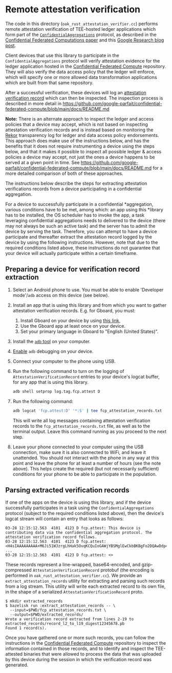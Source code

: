 # Remote attestation verification

The code in this directory (`oak_rust_attestation_verifier.cc`) performs remote
attestation verification of TEE-hosted ledger applications which form part of
the
[`ConfidentialAggregations`](/fcp/protos/federatedcompute/confidential_aggregations.proto)
protocol, as described in the
[Confidential Federated Computations paper](https://arxiv.org/abs/2404.10764)
and this
[Google Research blog post](https://research.google/blog/discovering-new-words-with-confidential-federated-analytics/).

Client devices that use this library to participate in the
`ConfidentialAggregations` protocol will verify attestation evidence for the
ledger application hosted in the
[Confidential Federated Compute](https://github.com/google-parfait/confidential-federated-compute)
repository. They will also verify the data access policy that the ledger will
enforce, which will specify one or more allowed data transformation applications
which are built from that same repository.

After a successful verification, these devices will log an
[attestation verification record](/fcp/protos/confidentialcompute/verification_record.proto)
which can then be inspected. The inspection process is described in more detail
in
https://github.com/google-parfait/confidential-federated-compute/blob/main/docs/README.md

**Note:** There is an alternate approach to inspect the ledger and access
policies that a device may accept, which is not based on inspecting attestation
verification records and is instead based on monitoring the
[Rekor](https://docs.sigstore.dev/logging/overview/) transparency log for ledger
and data access policy endorsements. This approach does make use of the
instructions below, and has the benefits that it does not require instrumenting
a device using the steps below, and that it makes it possible to inspect all
possible ledger & access policies a device may accept, not just the ones a
device happens to be served at a given point in time. See
https://github.com/google-parfait/confidential-federated-compute/blob/main/docs/README.md
for a more detailed comparison of both of these approaches.

The instructions below describe the steps for extracting attestation
verifications records from a device participating in a confidential aggregation.

For a device to successfully participate in a confidential *aggregation, various
conditions have to be met, among which: an app using this *library has to be
installed, the OS scheduler has to invoke the app, a task leveraging
confidential aggregations needs to delivered to the device (there may not always
be such an active task) and the server has to admit the device by serving the
task. Therefore, you can attempt to have a device participate and thereafter
extract the attestation record logged by the device by using the following
instructions. However, note that due to the required conditions listed above,
these instructions do not guarantee that your device will actually participate
within a certain timeframe.

## Preparing a device for verification record extraction

1.  Select an Android phone to use. You must be able to enable 'Developer
    mode'/`adb` access on this device (see below).

2.  Install an app that is using this library and from which you want to gather
    attestation verification records. E.g. for Gboard, you must:

    1.  Install Gboard on your device by using
        [this link](https://play.google.com/store/apps/details?id=com.google.android.inputmethod.latin),
    2.  Use the Gboard app at least once on your device.
    3.  Set your primary language in Gboard to "English (United States)".

3.  Install the [`adb` tool](https://developer.android.com/tools/adb) on your
    computer.

4.  [Enable](https://developer.android.com/tools/adb#Enabling) `adb` debugging
    on your device.

5.  Connect your computer to the phone using USB.

6.  Run the following command to turn on the logging of
    `AttestationVerificationRecord` entries to your device's logcat buffer, for
    any app that is using this library.

    ```sh
    adb shell setprop log.tag.fcp.attest D
    ```

7.  Run the following command:

    ```sh
    adb logcat 'fcp.attest:D' '*:S' | tee fcp_attestation_records.txt
    ```

    This will write all log messages containing attestation verification records
    to the `fcp_attestation_records.txt` file, as well as to the terminal
    output. Leave this command running as you proceed to the next step.

8.  Leave your phone connected to your computer using the USB connection, make
    sure it is also connected to WiFi, and leave it unattended. You should not
    interact with the phone in any way at this point and leave the phone for at
    least a number of hours (see the note above). This helps create the required
    (but not necessarily sufficient) conditions for your phone to be able to
    participate in the population.

## Parsing extracted verification records

If one of the apps on the device is using this library, and if the device
successfully participates in a task using the `ConfidentialAggregations`
protocol (subject to the required conditions listed above), then the device's
logcat stream will contain an entry that looks as follows:

```
03-28 12:15:12.563  4101  4123 D fcp.attest: This device is contributing data via the confidential aggregation protocol. The attestation verification record follows.
03-28 12:15:12.563  4101  4123 D fcp.attest: <H4sIAAAAAAAAA+M6Ji51WJzrgLhHak5OvqKCQuIoGAWjYBSMglEwCkbBKBgFo2DQAwDdp4nbyQsAAA==>
...
03-28 12:15:12.563  4101  4123 D fcp.attest: <>
```

These records represent a line-wrapped, base64-encoded, and gzip-compressed
`AttestationVerificationRecord` protobuf (the encoding is performed in
`oak_rust_attestation_verifier.cc`). We provide an `extract_attestation_records`
utility for extracting and parsing such records from a log stream. This utility
will write each extracted record to its own file, in the shape of a serialized
`AttestationVerificationRecord` proto.

```shell
$ mkdir extracted_records
$ bazelisk run :extract_attestation_records -- \
  --input=$PWD/fcp_attestation_records.txt \
  --output=$PWD/extracted_records/
Wrote a verification record extracted from lines 2-19 to extracted_records/record_l2_to_l19_digest12345678.pb
Found 1 record(s).
```

Once you have gathered one or more such records, you can follow the instructions
in the
[Confidential Federated Compute](https://github.com/google-parfait/confidential-federated-compute/blob/main/docs/inspecting_attestation_records.md)
repository to inspect the information contained in those records, and to
identify and inspect the TEE-attested binaries that were allowed to process the
data that was uploaded by this device during the session in which the
verification record was generated.
